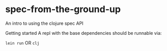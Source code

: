 # spec-from-the-ground-up
An intro to using the clojure spec API

Getting started
A repl with the base dependencies should be runnable via:

`lein run`
OR
`clj`
